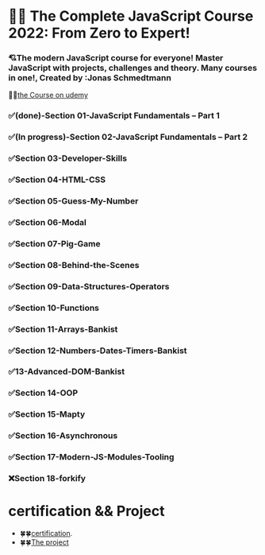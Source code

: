 # 🤍🤍 The Complete JavaScript Course 2022: From Zero to Expert!

### 💘The modern JavaScript course for everyone! Master JavaScript with projects, challenges and theory. Many courses in one!, Created by :Jonas Schmedtmann

🐳🐳[the Course on udemy](https://www.udemy.com/course/the-complete-javascript-course/)

### ✅(done)-Section 01-JavaScript Fundamentals – Part 1

### ✅(In progress)-Section 02-JavaScript Fundamentals – Part 2

### ✅Section 03-Developer-Skills

### ✅Section 04-HTML-CSS

### ✅Section 05-Guess-My-Number

### ✅Section 06-Modal

### ✅Section 07-Pig-Game

### ✅Section 08-Behind-the-Scenes

### ✅Section 09-Data-Structures-Operators

### ✅Section 10-Functions

### ✅Section 11-Arrays-Bankist

### ✅Section 12-Numbers-Dates-Timers-Bankist

### ✅13-Advanced-DOM-Bankist

### ✅Section 14-OOP

### ✅Section 15-Mapty

### ✅Section 16-Asynchronous

### ✅Section 17-Modern-JS-Modules-Tooling

### ❌Section 18-forkify

# certification && Project

- 🍀🍀[certification]().
- 🍀🍀[The project ]()
